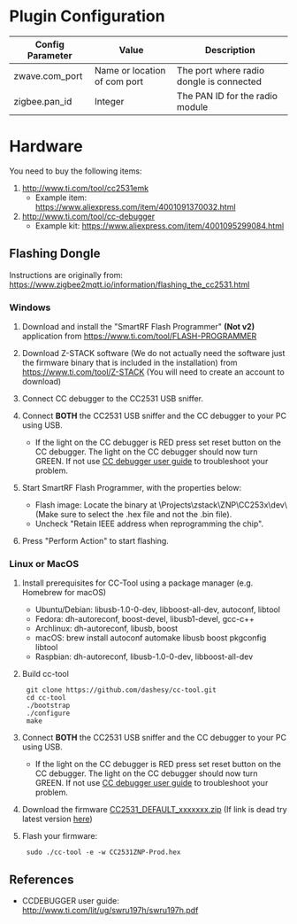 # Plugin Configuration

|Config Parameter |Value                        |Description |
|-----------------|-----------------------------|------------|
|zwave.com_port   |Name or location of com port |The port where radio dongle is connected|
|zigbee.pan_id    |Integer |The PAN ID for the radio module|

# Hardware

You need to buy the following items:

1. http://www.ti.com/tool/cc2531emk
   * Example item:
     https://www.aliexpress.com/item/4001091370032.html
2. http://www.ti.com/tool/cc-debugger
    * Example kit:
      https://www.aliexpress.com/item/4001095299084.html

## Flashing Dongle
Instructions are originally from: https://www.zigbee2mqtt.io/information/flashing_the_cc2531.html

### Windows
1. Download and install the "SmartRF Flash Programmer" **(Not v2)** application from https://www.ti.com/tool/FLASH-PROGRAMMER
2. Download Z-STACK software (We do not actually need the software just the firmware binary that is included in the installation) from https://www.ti.com/tool/Z-STACK (You will need to create an account to download)


3. Connect CC debugger to the CC2531 USB sniffer.
4. Connect **BOTH** the CC2531 USB sniffer and the CC debugger to your PC using USB. 
   * If the light on the CC debugger is RED press set reset button on the CC debugger. The light on the CC debugger should now turn GREEN. If not use [CC debugger user guide](http://www.ti.com/lit/ug/swru197h/swru197h.pdf) to troubleshoot your problem.
6. Start SmartRF Flash Programmer, with the properties below:
    * Flash image: Locate the binary at <Z-Stack install dir>\Projects\zstack\ZNP\CC253x\dev\ (Make sure to select the .hex file and not the .bin file).
    * Uncheck "Retain IEEE address when reprogramming the chip".
7. Press "Perform Action" to start flashing.

### Linux or MacOS

1. Install prerequisites for CC-Tool using a package manager (e.g. Homebrew for macOS)
    * Ubuntu/Debian: libusb-1.0-0-dev, libboost-all-dev, autoconf, libtool
    * Fedora: dh-autoreconf, boost-devel, libusb1-devel, gcc-c++
    * Archlinux: dh-autoreconf, libusb, boost
    * macOS: brew install autoconf automake libusb boost pkgconfig libtool
    * Raspbian: dh-autoreconf, libusb-1.0-0-dev, libboost-all-dev

2. Build cc-tool
   
        git clone https://github.com/dashesy/cc-tool.git
        cd cc-tool
        ./bootstrap
        ./configure
        make

3. Connect **BOTH** the CC2531 USB sniffer and the CC debugger to your PC using USB.
    * If the light on the CC debugger is RED press set reset button on the CC debugger. The light on the CC debugger should now turn GREEN. If not use [CC debugger user guide](http://www.ti.com/lit/ug/swru197h/swru197h.pdf) to troubleshoot your problem.
4. Download the firmware [CC2531_DEFAULT_xxxxxxx.zip](https://github.com/Koenkk/Z-Stack-firmware/raw/master/coordinator/Z-Stack_Home_1.2/bin/default/CC2531_DEFAULT_20201127.zip) (If link is dead try latest version [here](https://github.com/Koenkk/Z-Stack-firmware/tree/master/coordinator/Z-Stack_Home_1.2/bin/default))
5. Flash your firmware:

        sudo ./cc-tool -e -w CC2531ZNP-Prod.hex

## References

* CCDEBUGGER user guide: http://www.ti.com/lit/ug/swru197h/swru197h.pdf